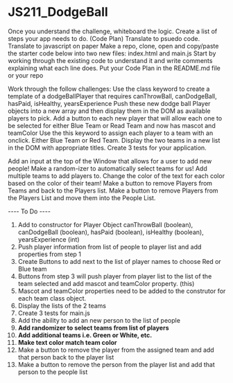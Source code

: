 # JS211_DodgeBall

Once you understand the challenge, whiteboard the logic.
Create a list of steps your app needs to do. (Code Plan)
Translate to psuedo code.
Translate to javascript on paper
Make a repo, clone, open and copy/paste the starter code below into two new files: index.html and main.js
Start by working through the existing code to understand it and write comments explaining what each line does.
Put your Code Plan in the README.md file or your repo

Work through the follow challenges:
    Use the class keyword to create a template of a dodgeBallPlayer that requires canThrowBall, canDodgeBall, hasPaid, isHealthy, yearsExperience
    Push these new dodge ball Player objects into a new array and then display them in the DOM as available players to pick.
    Add a button to each new player that will allow each one to be selected for either Blue Team or Read Team and now has mascot and teamColor
    Use the this keyword to assign each player to a team with an onclick. Either Blue Team or Red Team.
    Display the two teams in a new list in the DOM with appropriate titles.
    Create 3 tests for your application.

Add an input at the top of the Window that allows for a user to add new people!
Make a random-izer to automatically select teams for us!
Add multiple teams to add players to.
Change the color of the text for each color based on the color of their team!
Make a button to remove Players from Teams and back to the Players list.
Make a button to remove Players from the Players List and move them into the People List.

---- To Do ----
1. Add to constructor for Player Object canThrowBall (boolean), canDodgeBall (boolean), hasPaid (boolean), isHealthy (boolean), yearsExperience (int)
2. Push player information from list of people to player list and add properties from step 1
3. Create Buttons to add next to the list of player names to choose Red or Blue team
4. Buttons from step 3 will push player from player list to the list of the team selected and add mascot and teamColor property. (this)
5. Mascot and teamColor properties need to be added to the construtor for each team class object.
6. Display the lists of the 2 teams
7. Create 3 tests for main.js
8. Add the ability to add an new person to the list of people
9. **Add randomizer to select teams from list of players**
10. **Add additional teams i.e. Green or White, etc.**
11. **Make text color match team color**
12. Make a button to remove the player from the assigned team and add that person back to the player list
13. Make a button to remove the person from the player list and add that person to the people list
